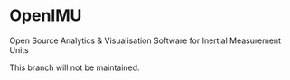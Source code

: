 # OpenIMU
Open Source Analytics &amp; Visualisation Software for Inertial Measurement Units

This branch will not be maintained.
